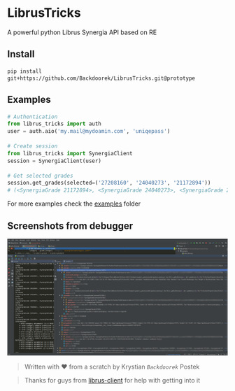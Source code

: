 # LibrusTricks
A powerful python Librus Synergia API based on RE

## Install
```text
pip install git+https://github.com/Backdoorek/LibrusTricks.git@prototype
```

## Examples
```python
# Authentication
from librus_tricks import auth
user = auth.aio('my.mail@mydoamin.com', 'uniqepass')

# Create session
from librus_tricks import SynergiaClient
session = SynergiaClient(user)

# Get selected grades
session.get_grades(selected=('27208160', '24040273', '21172894'))
# (<SynergiaGrade 21172894>, <SynergiaGrade 24040273>, <SynergiaGrade 27208160>)

```

For more examples check the [examples](https://github.com/Backdoorek/LibrusTricks/tree/prototype/examples) folder

## Screenshots from debugger
![Grade](https://github.com/Backdoorek/public-files/blob/master/pycharm64_2019-03-17_11-29-56.png?raw=true)

> Written with ❤ from a scratch by Krystian _`Backdoorek`_ Postek

> Thanks for guys from [librus-client](https://discord.gg/ybTX4gM) for help with getting into it